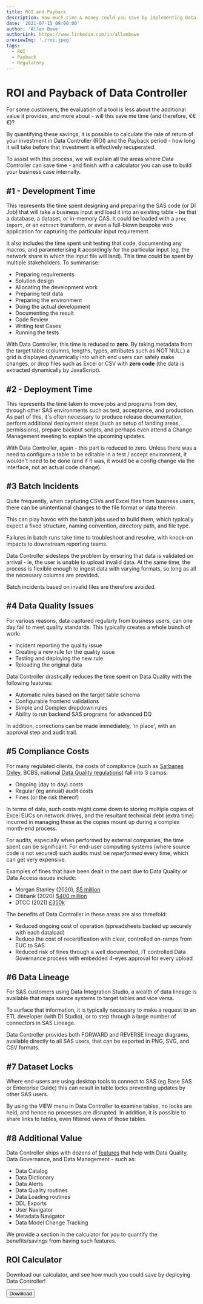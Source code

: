 ```yaml
---
title: ROI and Payback
description: How much time & money could you save by implementing Data Controller? We help you calculate the ROI and Payback time of your software investment.
date: '2021-07-15 09:00:00'
author: 'Allan Bowe'
authorLink: https://www.linkedin.com/in/allanbowe
previewImg: './roi.jpeg'
tags:
  - ROI
  - Payback
  - Regulatory
---
```


# ROI and Payback of Data Controller

For some customers, the evaluation of a tool is less about the additional value it provides, and more about - will this save me time (and therefore, €€€)?

By quantifying these savings, it is possible to calculate the rate of return of your investment in Data Controller (ROI) and the Payback period - how long it will take before that investment is effectively recuperated.

To assist with this process, we will explain all the areas where Data Controller can save time - and finish with a calculator you can use to build your business case internally.

## #1 - Development Time

This represents the time spent designing and preparing the SAS code (or DI Job) that will take a business input and load it into an existing table - be that a database, a dataset, or in-memory CAS.  It could be loaded with a `proc import`, or an `extract` transform, or even a full-blown bespoke web application for capturing the particular input requirement.

It also includes the time spent unit testing that code, documenting any macros, and parameterising it accordingly for the particular input (eg, the network share in which the input file will land).  This time could be spent by multiple stakeholders. To summarise:

* Preparing requirements
* Solution design
* Allocating the development work
* Preparing test data
* Preparing the environment
* Doing the actual development
* Documenting the result
* Code Review
* Writing test Cases
* Running the tests

With Data Controller, this time is reduced to **zero**.  By taking metadata from the target table (columns, lengths, types, attributes such as NOT NULL) a grid is displayed dynamically into which end users can safely make changes, or drop files such as Excel or CSV with **zero code** (the data is extracted dynamically by JavaScript).


## #2 - Deployment Time

This represents the time taken to move jobs and programs from dev, through other SAS environments such as test, acceptance, and production.  As part of this, it's often necessary to produce release documentation, perform additional deployment steps (such as setup of landing areas, permissions), prepare backout scripts, and perhaps even attend a Change Management meeting to explain the upcoming updates.

With Data Controller, again - this part is reduced to zero.  Unless there was a need to configure a table to be editable in a test / accept environment, it wouldn't need to be done (and if it was, it would be a config change via the interface, not an actual code change).

## #3 Batch Incidents

Quite frequently, when capturing CSVs and Excel files from business users, there can be unintentional changes to the file format or data therein.

This can play havoc with the batch jobs used to build them, which typically expect a fixed structure, naming convention, directory path, and file type.

Failures in batch runs take time to troubleshoot and resolve, with knock-on impacts to downstream reporting teams.

Data Controller sidesteps the problem by ensuring that data is validated on arrival - ie, the user is unable to upload invalid data.  At the same time, the process is flexible enough to ingest data with varying formats, so long as all the necessary columns are provided.

Batch incidents based on invalid files are therefore avoided.


## #4 Data Quality Issues

For various reasons, data captured regularly from business users, can one day fail to meet quality standards.  This typically creates a whole bunch of work:

* Incident reporting the quality issue
* Creating a new rule for the quality issue
* Testing and deploying the new rule
* Reloading the original data

Data Controller drastically reduces the time spent on Data Quality with the following features:

* Automatic rules based on the target table schema
* Configurable frontend validations
* Simple and Complex dropdown rules
* Ability to run backend SAS programs for advanced DQ

In addition, corrections can be made immediately, 'in place', with an approval step and audit trail.

## #5 Compliance Costs

For many regulated clients, the costs of compliance (such as [Sarbanes Oxley](/sarbanes-oxley), BCBS, national [Data Quality regulations](/data-quality-and-the-nbb_2017_27-circular)) fall into 3 camps:

* Ongoing (day to day) costs
* Regular (eg annual) audit costs
* Fines (or the risk thereof)

In terms of data, such costs might come down to storing multiple copies of Excel EUCs on network drives, and the resultant technical debt (extra time) incurred in managing these as the copies mount up during a complex month-end process.

For audits, especially when performed by external companies, the time spent can be significant.  For end-user computing systems (where source code is not secured) such audits must be _reperformed_ every time, which can get very expensive.

Examples of fines that have been dealt in the past due to Data Quality or Data Access issues include:

* Morgan Stanley (2020), [$5 million](https://www.cappitech.com/blog/morgan-stanley-fined-5m-for-swap-data-reporting-errors-as-cftc-looks-to-improve-data-quality)
* Citibank (2020) [$400 million](https://occ.treas.gov/news-issuances/news-releases/2020/nr-occ-2020-132.html)
* DTCC (2021) [£350k](https://www.msn.com/en-gb/money/other/eu-securities-watchdog-slaps-dtcc-s-derivatives-unit-in-the-city-with-350k-fine-for-negligence/ar-AAM3u06)


The benefits of Data Controller in these areas are also threefold:

* Reduced ongoing cost of operation (spreadsheets backed up securely with each dataload)
* Reduce the cost of recertification with clear, controlled on-ramps from EUC to SAS
* Reduced risk of fines through a well documented, IT controlled Data Governance process with embedded 4-eyes approval for every upload

## #6 Data Lineage

For SAS customers using Data Integration Studio, a wealth of data lineage is available that maps source systems to target tables and vice versa.

To surface that information, it is typically necessary to make a request to an ETL developer (with DI Studio), or to step through a large number of connectors in SAS Lineage.

Data Controller provides both FORWARD and REVERSE lineage diagrams, available directly to all SAS users, that can be exported in PNG, SVG, and CSV formats.

## #7 Dataset Locks

Where end-users are using desktop tools to connect to SAS (eg Base SAS or Enterprise Guide) this can result in table locks preventing updates by other SAS users.

By using the VIEW menu in Data Controller to examine tables, no locks are held, and hence no processes are disrupted.  In addition, it is possible to share links to tables, even filtered views of those tables.

## #8 Additional Value
Data Controller ships with dozens of [features](https://docs.datacontroller.io/#product-features) that help with Data Quality, Data Governance, and Data Management - such as:

* Data Catalog
* Data Dictionary
* Data Alerts
* Data Quality routines
* Data Loading routines
* DDL Exports
* User Navigator
* Metadata Navigator
* Data Model Change Tracking

We provide a section in the calculator for you to quantify the benefits/savings from having such features.


## ROI Calculator

Download our calculator, and see how much you could save by deploying Data Controller!

[
<button>
Download
</button>](/files/DC_ROI_PAYBACK.xlsx)